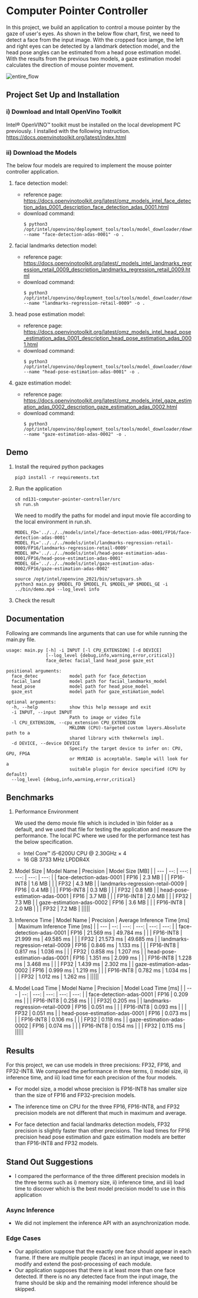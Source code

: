 # Computer Pointer Controller

In this project, we build an application to control a mouse pointer by the gaze of user's eyes. As shown in the below flow chart, first, we need to detect a face from the input image. With the cropped face iamge, the left and right eyes can be detected by a landmark detection model, and the head pose angles can be estimated from a head pose estimation model. With the results from the previous two models, a gaze estimation model calculates the direction of mouse pointer movement.

![entire_flow](https://video.udacity-data.com/topher/2020/April/5e923081_pipeline/pipeline.png)

## Project Set Up and Installation
### i) Download and Intall OpenVino Toolkit
Intel® OpenVINO™ toolkit must be installed on the local development PC previously. I installed with the following instruction.
https://docs.openvinotoolkit.org/latest/index.html

### ii) Download the Models
The below four models are required to implement the mouse pointer controller application.

1. face detection model:
    - reference page:
 https://docs.openvinotoolkit.org/latest/omz_models_intel_face_detection_adas_0001_description_face_detection_adas_0001.html
    - download command:
        ```
        $ python3 /opt/intel/openvino/deployment_tools/tools/model_downloader/downloader.py --name "face-detection-adas-0001" -o .
        ```

2. facial landmarks detection model:
    - reference page: 
    https://docs.openvinotoolkit.org/latest/_models_intel_landmarks_regression_retail_0009_description_landmarks_regression_retail_0009.html
    - download command:
        ```
        $ python3 /opt/intel/openvino/deployment_tools/tools/model_downloader/downloader.py --name "landmarks-regression-retail-0009" -o .
        ```

3. head pose estimation model:
    - reference page: 
    https://docs.openvinotoolkit.org/latest/omz_models_intel_head_pose_estimation_adas_0001_description_head_pose_estimation_adas_0001.html
    - download command:
        ```
        $ python3 /opt/intel/openvino/deployment_tools/tools/model_downloader/downloader.py --name "head-pose-estimation-adas-0001" -o .
        ```

4. gaze estimation model:
    - reference page:
    https://docs.openvinotoolkit.org/latest/omz_models_intel_gaze_estimation_adas_0002_description_gaze_estimation_adas_0002.html
    - download command:
        ```
        $ python3 /opt/intel/openvino/deployment_tools/tools/model_downloader/downloader.py --name "gaze-estimation-adas-0002" -o .
        ```

## Demo
1. Install the required python packages
    ```
    pip3 install -r requirements.txt
    ```

2. Run the application
    ```
    cd nd131-computer-pointer-controller/src
    sh run.sh
    ```

    We need to modify the paths for model and input movie file according to the local environment in run.sh. 

    ```
    MODEL_FD='../../../models/intel/face-detection-adas-0001/FP16/face-detection-adas-0001'
    MODEL_FL='../../../models/intel/landmarks-regression-retail-0009/FP16/landmarks-regression-retail-0009'
    MODEL_HP='../../../models/intel/head-pose-estimation-adas-0001/FP16/head-pose-estimation-adas-0001'
    MODEL_GE='../../../models/intel/gaze-estimation-adas-0002/FP16/gaze-estimation-adas-0002'

    source /opt/intel/openvino_2021/bin/setupvars.sh
    python3 main.py $MODEL_FD $MODEL_FL $MODEL_HP $MODEL_GE -i ../bin/demo.mp4 --log_level info
    ```

3. Check the result

## Documentation

Following are commands line arguments that can use for while running the main.py file.
```
usage: main.py [-h] -i INPUT [-l CPU_EXTENSION] [-d DEVICE]
               [--log_level {debug,info,warning,error,critical}]
               face_detec facial_land head_pose gaze_est

positional arguments:
  face_detec            model path for face_detection
  facial_land           model path for facial_landmarks_model
  head_pose             model path for head_pose_model
  gaze_est              model path for gaze_estimation_model

optional arguments:
  -h, --help            show this help message and exit
  -i INPUT, --input INPUT
                        Path to image or video file
  -l CPU_EXTENSION, --cpu_extension CPU_EXTENSION
                        MKLDNN (CPU)-targeted custom layers.Absolute path to a
                        shared library with thekernels impl.
  -d DEVICE, --device DEVICE
                        Specify the target device to infer on: CPU, GPU, FPGA
                        or MYRIAD is acceptable. Sample will look for a
                        suitable plugin for device specified (CPU by default)
  --log_level {debug,info,warning,error,critical}
```

## Benchmarks

1. Performance Environment

    We used the demo movie file which is included in \bin folder as a default, and we used that file for testing the application and measure the performance. The local PC where we used for the performance test has the below specification. 
    - Intel Core™ i5-6200U CPU @ 2.30GHz × 4
    - 16 GB 3733 MHz LPDDR4X

2. Model Size
    | Model Name | Precision | Model Size [MB] |
    | --- | --: | ---: | ---: | ---: | ---: | 
    | face-detection-adas-0001 | FP16 | 2.3 MB |
    |  | FP16-INT8 | 1.6 MB |
    |  | FP32 | 4.3 MB |
    | landmarks-regression-retail-0009 | FP16 | 0.4 MB |
    |  | FP16-INT8 | 0.3 MB |
    |  | FP32 | 0.8 MB |
    | head-pose-estimation-adas-0001 | FP16 | 3.7 MB |
    |  | FP16-INT8 | 2.0 MB |
    |  | FP32 | 7.3 MB |
    | gaze-estimation-adas-0002 | FP16 | 3.6 MB |
    |  | FP16-INT8 | 2.0 MB |
    |  | FP32 | 7.2 MB |
    |||||

3. Inference Time
    | Model Name | Precision | Average Inference Time [ms] | Maximum Inference Time [ms] |
    | --- | --: | ---: | ---: | ---: | ---: | 
    | face-detection-adas-0001 | FP16 | 21.569 ms | 49.784 ms |
    |  | FP16-INT8 | 21.999 ms | 49.585 ms |
    |  | FP32 | 21.573 ms | 49.685 ms |
    | landmarks-regression-retail-0009 | FP16 | 0.846 ms | 1.133 ms |
    |  | FP16-INT8 | 0.817 ms | 1.036 ms |
    |  | FP32 | 0.858 ms | 1.207 ms |
    | head-pose-estimation-adas-0001 | FP16 | 1.351 ms | 2.099 ms |
    |  | FP16-INT8 |  1.228 ms | 3.468 ms |
    |  | FP32 | 1.439 ms | 2.302 ms |
    | gaze-estimation-adas-0002 | FP16 | 0.999 ms | 1.219 ms |
    |  | FP16-INT8 | 0.782 ms | 1.034 ms |
    |  | FP32 | 1.012 ms | 1.262 ms |
    |||||

3. Model Load Time
    | Model Name | Precision | Model Load Time [ms] |
    | --- | --: | ---: | ---: | ---: | ---: | 
    | face-detection-adas-0001 | FP16 | 0.209 ms |
    |  | FP16-INT8 | 0.258 ms |
    |  | FP32| 0.205 ms |
    | landmarks-regression-retail-0009 | FP16 | 0.051 ms |
    |  | FP16-INT8 | 0.093 ms |
    |  | FP32 | 0.051 ms |
    | head-pose-estimation-adas-0001 | FP16 | 0.073 ms |
    |  | FP16-INT8 | 0.106 ms |
    |  | FP32 | 0.118 ms |
    | gaze-estimation-adas-0002 | FP16 | 0.074 ms |
    |  | FP16-INT8 | 0.154 ms |
    |  | FP32 | 0.115 ms |
    |||||

## Results
For this project, we can use models in three precisions: FP32, FP16, and FP32-INT8. We compared the performance in three terms, i) model size, ii) inference time, and iii) load time for each precision of the four models.

- For model size, a model whose precision is FP16-INT8 has smaller size than the size of FP16 and FP32-precision models.

- The inference time on CPU for the three FP16, FP16-INT8, and FP32 precision models are not different that much in maximum and average. 

- For face detection and facial landmarks detection models, FP32 precision is slightly faster than other precisions. The load times for FP16 precision head pose estimation and gaze estimation models are better than FP16-INT8 and FP32 models.

## Stand Out Suggestions
- I compared the performance of the three different precision models in the three terms such as i) memory size, ii) inference time, and iii) load time to discover which is the best model precision model to use in this application

### Async Inference
- We did not implement the inference API with an asynchronization mode.

### Edge Cases
- Our application suppose that the exactly one face should appear in each frame. If there are multiple people (faces) in an input image, we need to modify and extend the post-processing of each module.
- Our application supposes that there is at least more than one face detected. If there is no any detected face from the input image, the frame should be skip and the remaining model inference should be skipped.

